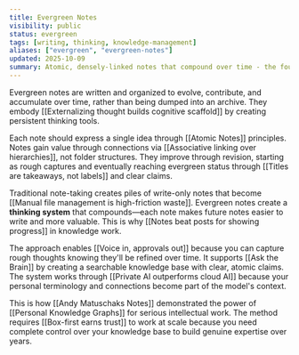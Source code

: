 ```yaml
---
title: Evergreen Notes
visibility: public
status: evergreen
tags: [writing, thinking, knowledge-management]
aliases: ["evergreen", "evergreen-notes"]
updated: 2025-10-09
summary: Atomic, densely-linked notes that compound over time - the foundation of personal knowledge management.
---
```


Evergreen notes are written and organized to evolve, contribute, and accumulate over time, rather than being dumped into an archive. They embody [[Externalizing thought builds cognitive scaffold]] by creating persistent thinking tools.

Each note should express a single idea through [[Atomic Notes]] principles. Notes gain value through connections via [[Associative linking over hierarchies]], not folder structures. They improve through revision, starting as rough captures and eventually reaching evergreen status through [[Titles are takeaways, not labels]] and clear claims.

Traditional note-taking creates piles of write-only notes that become [[Manual file management is high-friction waste]]. Evergreen notes create a **thinking system** that compounds—each note makes future notes easier to write and more valuable. This is why [[Notes beat posts for showing progress]] in knowledge work.

The approach enables [[Voice in, approvals out]] because you can capture rough thoughts knowing they'll be refined over time. It supports [[Ask the Brain]] by creating a searchable knowledge base with clear, atomic claims. The system works through [[Private AI outperforms cloud AI]] because your personal terminology and connections become part of the model's context.

This is how [[Andy Matuschaks Notes]] demonstrated the power of [[Personal Knowledge Graphs]] for serious intellectual work. The method requires [[Box-first earns trust]] to work at scale because you need complete control over your knowledge base to build genuine expertise over years.


